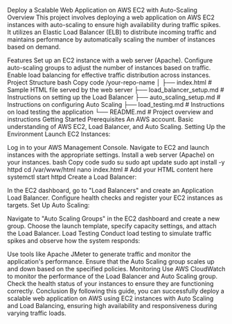 Deploy a Scalable Web Application on AWS EC2 with Auto-Scaling
Overview
This project involves deploying a web application on AWS EC2 instances with auto-scaling to ensure high availability during traffic spikes. It utilizes an Elastic Load Balancer (ELB) to distribute incoming traffic and maintains performance by automatically scaling the number of instances based on demand.

Features
Set up an EC2 instance with a web server (Apache).
Configure auto-scaling groups to adjust the number of instances based on traffic.
Enable load balancing for effective traffic distribution across instances.
Project Structure
bash
Copy code
/your-repo-name
│
├── index.html         # Sample HTML file served by the web server
├── load_balancer_setup.md  # Instructions on setting up the Load Balancer
├── auto_scaling_setup.md    # Instructions on configuring Auto Scaling
├── load_testing.md         # Instructions on load testing the application
└── README.md               # Project overview and instructions
Getting Started
Prerequisites
An AWS account.
Basic understanding of AWS EC2, Load Balancer, and Auto Scaling.
Setting Up the Environment
Launch EC2 Instances:

Log in to your AWS Management Console.
Navigate to EC2 and launch instances with the appropriate settings.
Install a web server (Apache) on your instances.
bash
Copy code
sudo su
sudo apt update
sudo apt install -y httpd
cd /var/www/html
nano index.html   # Add your HTML content here
systemctl start httpd
Create a Load Balancer:

In the EC2 dashboard, go to "Load Balancers" and create an Application Load Balancer.
Configure health checks and register your EC2 instances as targets.
Set Up Auto Scaling:

Navigate to "Auto Scaling Groups" in the EC2 dashboard and create a new group.
Choose the launch template, specify capacity settings, and attach the Load Balancer.
Load Testing
Conduct load testing to simulate traffic spikes and observe how the system responds:

Use tools like Apache JMeter to generate traffic and monitor the application's performance.
Ensure that the Auto Scaling group scales up and down based on the specified policies.
Monitoring
Use AWS CloudWatch to monitor the performance of the Load Balancer and Auto Scaling group.
Check the health status of your instances to ensure they are functioning correctly.
Conclusion
By following this guide, you can successfully deploy a scalable web application on AWS using EC2 instances with Auto Scaling and Load Balancing, ensuring high availability and responsiveness during varying traffic loads.
